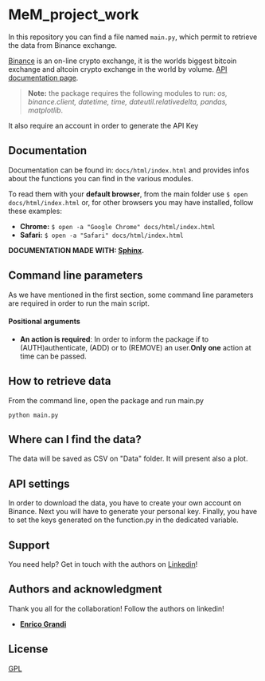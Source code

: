 # MeM_project_work

In this repository you can find a file named ```main.py```, which permit to retrieve the data from Binance exchange.

[Binance](https://binance.com//) is an on-line crypto exchange,  it is the worlds biggest bitcoin exchange and altcoin crypto exchange in the world by volume. 
[API documentation page](https://binance-docs.github.io/apidocs/spot/en/#introduction).

> **Note:** the package requires the following modules to run:
*os, binance.client, datetime, time, dateutil.relativedelta, pandas, matplotlib*.

It also require an account in order to generate the API Key



## Documentation 
Documentation can be found in: ```docs/html/index.html``` and provides infos about the functions you can find in the various modules.
 
To read them with your **default browser**, from the main folder use ```$ open docs/html/index.html``` or, for other browsers you may have installed, follow these examples:
- **Chrome:** ```$ open -a "Google Chrome" docs/html/index.html```
- **Safari:** ```$ open -a "Safari" docs/html/index.html```


**DOCUMENTATION MADE WITH: [Sphinx](http://www.sphinx-doc.org/en/master/).**



## Command line parameters
As we have mentioned in the first section, some command line parameters are required in order to run the main script.
#### Positional arguments
- **An action is required**: In order to inform the package if to (AUTH)authenticate, (ADD) or to (REMOVE) an user.**Only one** action at time can be passed.

## How to retrieve data

From the command line, open the package and run main.py
```
python main.py 

```

## Where can I find the data?
The data will be saved as CSV on "Data" folder. It will present also a plot.


## API settings

In order to download the data, you have to create your own account on Binance. Next you will have to generate
your personal key. Finally, you have to set the keys generated on the function.py in the dedicated variable.

## Support
You need help? Get in touch with the authors on [Linkedin](https://www.linkedin.com/)!

## Authors and acknowledgment
Thank you all for the collaboration! Follow the authors on linkedin!

- [**Enrico Grandi**](https://www.linkedin.com/in/enrico-grandi/)



## License
[GPL](https://www.gnu.org/licenses/gpl-3.0.html)
